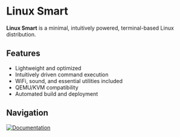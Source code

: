 # Linux Smart

**Linux Smart** is a minimal, intuitively powered, terminal-based Linux distribution.

## Features
- Lightweight and optimized
- Intuitively driven command execution
- WiFi, sound, and essential utilities included
- QEMU/KVM compatibility
- Automated build and deployment

## Navigation
[![Documentation]([docs/image.png](https://github.com/user-attachments/assets/271ae331-48ba-47dc-8139-d78f8cdbd64e))](docs/INSTALL.md)

